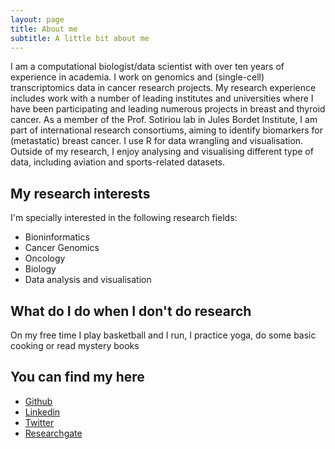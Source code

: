 ```yaml
---
layout: page
title: About me
subtitle: A little bit about me
---
```


I am a computational biologist/data scientist with over ten years of experience in academia. I work on genomics and (single-cell) transcriptomics data in cancer research projects. My research experience includes work with a number of leading institutes and universities where I have been participating and leading numerous projects in breast and thyroid cancer. As a member of the Prof. Sotiriou lab in Jules Bordet Institute, I am part of international research consortiums, aiming to identify biomarkers for (metastatic) breast cancer. I use R for data wrangling and visualisation. Outside of my research, I enjoy analysing and visualising different type of data, including aviation and sports-related datasets.


## My research interests

I'm specially interested in the following research fields:

* Bioninformatics
* Cancer Genomics
* Oncology
* Biology
* Data analysis and visualisation


## What do I do when I don't do research

On my free time I play basketball and I run, I practice yoga, do some basic cooking or read mystery books 


## You can find my here 
* [Github](https://github.com/dfimerel)
* [Linkedin ](https://www.linkedin.com/in/danai-fimereli-bbb44a19)
* [Twitter](https://twitter.com/Fimereli_Danai?lang=en)
* [Researchgate](https://www.researchgate.net/profile/Danai_Fimereli)
